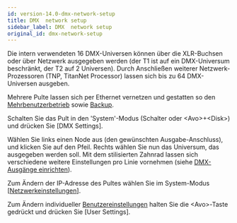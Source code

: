 ```yaml
---
id: version-14.0-dmx-network-setup
title: DMX  network setup
sidebar_label: DMX  network setup
original_id: dmx-network-setup
---
```


Die intern verwendeten 16 DMX-Universen können über die XLR-Buchsen oder
über Netzwerk ausgegeben werden (der T1 ist auf ein DMX-Universum
beschränkt, der T2 auf 2 Universen). Durch Anschließen weiterer
Netzwerk-Prozessoren (TNP, TitanNet Processor) lassen sich bis zu 64
DMX-Universen ausgeben.

Mehrere Pulte lassen sich per Ethernet vernetzen und gestatten so den
[Mehrbenutzerbetrieb](../titan-basics/multi-user-operation.md) sowie [Backup](../running-the-show/linking-consoles-for-multi-user-or-backup.md#pulte-für-den-backup-betrieb-einrichten).

Schalten Sie das Pult in den 'System'-Modus (Schalter oder
\<Avo\>+\<Disk\>) und drücken Sie \[DMX Settings\].

Wählen Sie links einen Node aus (den gewünschten Ausgabe-Anschluss), und
klicken Sie auf den Pfeil. Rechts wählen Sie nun das Universum,
das ausgegeben werden soll. Mit dem stilisierten Zahnrad lassen sich
verschiedene weitere Einstellungen pro Linie vornehmen (siehe [DMX-Ausgänge einrichten](../system-settings/dmx-output-mapping.md)).

Zum Ändern der IP-Adresse des Pultes wählen Sie im System-Modus \[[Netzwerkeinstellungen](../networking.md)\].

Zum Ändern individueller [Benutzereinstellungen](../system-settings/user-settings.md) halten Sie die
\<Avo\>-Taste gedrückt und drücken Sie \[User Settings\].
